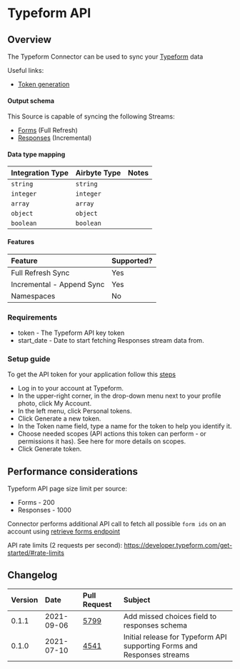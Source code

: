 # Typeform API

## Overview

The Typeform Connector can be used to sync your [Typeform](https://developer.typeform.com/get-started/) data

Useful links:
- [Token generation](https://developer.typeform.com/get-started/personal-access-token/)

#### Output schema

This Source is capable of syncing the following Streams:

- [Forms](https://developer.typeform.com/create/reference/retrieve-form/) (Full Refresh)
- [Responses](https://developer.typeform.com/responses/reference/retrieve-responses/) (Incremental)


#### Data type mapping

| Integration Type | Airbyte Type | Notes |
| :--- | :--- | :--- |
| `string` | `string` |  |
| `integer` | `integer` |  |
| `array` | `array` |  |
| `object` | `object` |  |
| `boolean` | `boolean` |  |

#### Features

| Feature | Supported? |
| :--- | :--- |
| Full Refresh Sync | Yes |
| Incremental - Append Sync | Yes |
| Namespaces | No |

### Requirements

* token - The Typeform API key token
* start_date - Date to start fetching Responses stream data from.

### Setup guide

To get the API token for your application follow this [steps](https://developer.typeform.com/get-started/personal-access-token/)

- Log in to your account at Typeform.
- In the upper-right corner, in the drop-down menu next to your profile photo, click My Account.
- In the left menu, click Personal tokens.
- Click Generate a new token.
- In the Token name field, type a name for the token to help you identify it.
- Choose needed scopes (API actions this token can perform - or permissions it has). See here for more details on scopes.
- Click Generate token.

## Performance considerations

Typeform API page size limit per source:

- Forms - 200
- Responses - 1000

Connector performs additional API call to fetch all possible `form ids` on an account using [retrieve forms endpoint](https://developer.typeform.com/create/reference/retrieve-forms/)

API rate limits (2 requests per second): https://developer.typeform.com/get-started/#rate-limits

## Changelog

| Version | Date       | Pull Request | Subject |
| :------ | :--------  | :-----       | :------ |
| 0.1.1   | 2021-09-06 | [5799](https://github.com/airbytehq/airbyte/pull/5799) | Add missed choices field to responses schema |
| 0.1.0   | 2021-07-10 | [4541](https://github.com/airbytehq/airbyte/pull/4541) | Initial release for Typeform API supporting Forms and Responses streams |

